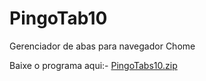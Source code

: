 # PingoTab10
Gerenciador de abas para navegador Chome

Baixe o programa aqui:- [PingoTabs10.zip](https://github.com/JoaoVitorF/PingoTab10/blob/e475fb0948bb8846166107a481fff8a76be93c66/bin/Debug/net5.0-windows/PingoTab10.zip)




